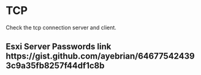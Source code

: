 # TCP
Check the tcp connection server and client. 
<h2>
  Esxi Server Passwords link
  https://gist.github.com/ayebrian/646775424393c9a35fb8257f44df1c8b
</h2>
